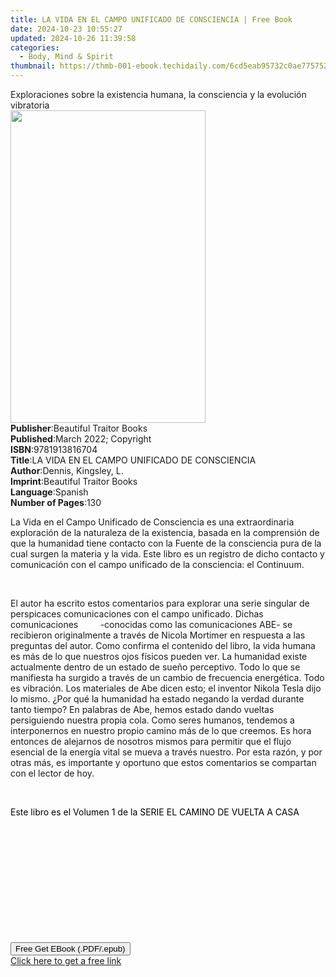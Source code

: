 ```yaml
---
title: LA VIDA EN EL CAMPO UNIFICADO DE CONSCIENCIA | Free Book
date: 2024-10-23 10:55:27
updated: 2024-10-26 11:39:58
categories:
  - Body, Mind & Spirit
thumbnail: https://thmb-001-ebook.techidaily.com/6cd5eab95732c0ae7757520b3c9775a42cd04a182dc376492b18482399d11d8b.jpg
---
```

<main id="book-container">
  <div class="flex flex-col">
    <div class="book-brief flex-1 py-6 px-4 sm:p-6 md:py-10 md:px-8">
      <!-- brief-->
      <div class="book-brief-main">
        Exploraciones sobre la existencia humana, la consciencia y la evolución
        vibratoria
      </div>
    </div>
    <div
      class="book-meta-info flex-1 grid gap-4 col-start-1 col-end-3 row-start-1 sm:mb-6 sm:grid-cols-4 lg:gap-6 lg:col-start-2 lg:row-end-6 lg:row-span-6 lg:mb-0"
    >
      <div
        class="book-meta-info-left place-content-center mt-4 p-4 text-sm leading-6 col-start-2 col-span-2 dark:text-slate-400"
      >
        <img
          class="w-full h-500 object-cover rounded-lg sm:h-255 sm:col-span-2 lg:col-span-full"
          src="https://img-001-ebook.techidaily.com/58f3a8dff26d9417154530c3923bf88f538445851ef12b1075c6814d1f0d7e8c.jpg"
          alt=""
          width="312"
          height="500"
        />
      </div>
      <div
        class="book-meta-info-right mt-2 col-start-1 row-start-2 col-span-3 self-center"
      >
        <!-- meta data  -->
        <div class="flex flex-col px-4 md:px-8">
          <div class="flex-1">
            <strong>Publisher</strong>:<span class="px-2"
              >Beautiful Traitor Books</span
            >
          </div>
          <div class="flex-1">
            <strong>Published</strong>:<span class="px-2"
              >March 2022; Copyright</span
            >
          </div>
          <div class="flex-1">
            <strong>ISBN</strong>:<span class="px-2">9781913816704</span>
          </div>
          <div class="flex-1">
            <strong>Title</strong>:<span class="px-2"
              >LA VIDA EN EL CAMPO UNIFICADO DE CONSCIENCIA</span
            >
          </div>
          <div class="flex-1">
            <strong>Author</strong>:<span class="px-2"
              >Dennis, Kingsley, L.</span
            >
          </div>
          <div class="flex-1">
            <strong>Imprint</strong>:<span class="px-2"
              >Beautiful Traitor Books</span
            >
          </div>
          <div class="flex-1">
            <strong>Language</strong>:<span class="px-2">Spanish</span>
          </div>
          <div class="flex-1">
            <strong>Number of Pages</strong>:<span class="px-2">130</span>
          </div>
        </div>
      </div>
    </div>
    <div class="book-description flex-1 py-6 px-4 sm:p-6 md:py-10 md:px-8">
      <div class="book-description-main">
        <div accordion-content="" id="description">
          <p class="ql-align-justify">
            La Vida en el Campo Unificado de Consciencia es una extraordinaria
            exploración de la naturaleza de la existencia, basada en la
            comprensión de que la humanidad tiene contacto con la Fuente de la
            consciencia pura de la cual surgen la materia y la vida. Este libro
            es un registro de dicho contacto y comunicación con el campo
            unificado de la consciencia: el Continuum.
          </p>
          <p class="ql-align-justify">&nbsp;</p>
          <p class="ql-align-justify">
            El autor ha escrito estos comentarios para explorar una serie
            singular de perspicaces comunicaciones con el campo unificado.
            Dichas
            comunicaciones&nbsp;&nbsp;&nbsp;&nbsp;&nbsp;&nbsp;&nbsp;&nbsp;&nbsp;-conocidas
            como las comunicaciones ABE- se recibieron originalmente a través de
            Nicola Mortimer en respuesta a las preguntas del autor. Como
            confirma el contenido del libro, la vida humana es más de lo que
            nuestros ojos físicos pueden ver. La humanidad existe actualmente
            dentro de un estado de sueño perceptivo. Todo lo que se manifiesta
            ha surgido a través de un cambio de frecuencia energética. Todo es
            vibración. Los materiales de Abe dicen esto; el inventor Nikola
            Tesla dijo lo mismo. ¿Por qué la humanidad ha estado negando la
            verdad durante tanto tiempo? En palabras de Abe, hemos estado dando
            vueltas persiguiendo nuestra propia cola. Como seres humanos,
            tendemos a interponernos en nuestro propio camino más de lo que
            creemos. Es hora entonces de alejarnos de nosotros mismos para
            permitir que el flujo esencial de la energía vital se mueva a través
            nuestro. Por esta razón, y por otras más, es importante y oportuno
            que estos comentarios se compartan con el lector de hoy.
          </p>
          <p class="ql-align-justify">&nbsp;</p>
          <p class="ql-align-center">
            <span style="color: rgb(0, 0, 0)"
              >Este libro es el Volumen 1 de la SERIE EL CAMINO DE VUELTA A CASA
            </span>
          </p>
          <p class="ql-align-justify">&nbsp;</p>
          <p class="ql-align-justify">&nbsp;</p>
          <p class="ql-align-justify">&nbsp;</p>
          <p class="ql-align-justify"><br /></p>
          <p class="ql-align-justify">&nbsp;</p>
          <p><br /></p>
        </div>
        <div class="accordion-fader"></div>
      </div>
    </div>
    <div class="book-excerpts flex-1 py-6 px-4 sm:p-6 md:py-10 md:px-8"></div>
    <div
      class="book-about-author flex-1 py-6 px-4 sm:p-6 md:py-10 md:px-8"
    ></div>
    <div class="book-free-get flex-1 py-6 px-4 sm:p-6 md:py-10 md:px-8">
      <button
        id="btn-free-get"
        class="bg-blue-500 hover:bg-blue-700 text-white font-bold py-2 px-4 rounded"
      >
        Free Get EBook (.PDF/.epub)
      </button>
      <div id="countdown-display" class="px-2 text-lg mt-2"></div>
      <a
        id="free-link"
        class="hidden bg-blue-500 hover:bg-blue-700 text-white font-bold py-2 px-4 rounded"
        href="https://www.ebooks.com/en-us/book/210526200/la-vida-en-el-campo-unificado-de-consciencia/dennis-kingsley-l/"
        target="_blank"
        >Click here to get a free link</a
      >
    </div>
    <script>
      let countdownTime = 0;
      let countdownInterval = null;
      document
        .getElementById('btn-free-get')
        .addEventListener('click', startCountdown);
      function startCountdown() {
        countdownTime = new Date().getTime() + 60000 * 3;
        countdownInterval = setInterval(updateCountdown, 1000);
        document.getElementById('btn-free-get').disabled = true;
        document
          .getElementById('btn-free-get')
          .classList.add('bg-gray-500', 'cursor-not-allowed');
      }
      function updateCountdown() {
        let currentTime = new Date().getTime();
        let timeLeft = countdownTime - currentTime;
        let secondsLeft = Math.floor(timeLeft / 1000);
        document.getElementById('countdown-display').innerHTML =
          `Remaining time: ${secondsLeft} seconds.`;
        if (secondsLeft <= 0) {
          clearInterval(countdownInterval);
          document.getElementById('btn-free-get').classList.add('hidden');
          document.getElementById('free-link').classList.remove('hidden');
          document.getElementById('countdown-display').innerHTML = '';
        }
      }
    </script>
  </div>
</main>
